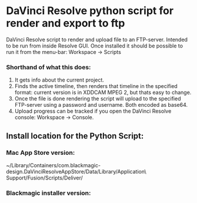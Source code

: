 # DaVinci Resolve python script for render and export to ftp
DaVinci Resolve script to render and upload file to an FTP-server. Intended to be run from inside Resolve GUI.
Once installed it should be possible to run it from the menu-bar: Workspace -> Scripts

### Shorthand of what this does:
1. It gets info about the current project.
2. Finds the active timeline, then renders that timeline in the specified format: current version is in XDDCAM MPEG 2, but thats easy to change.
3. Once the file is done rendering the script will upload to the specified FTP-server using a password and username. Both encoded as base64.
4. Upload progress can be tracked if you open the DaVinci Resolve console: Workspace -> Console.

## Install location for the Python Script:

### Mac App Store version:
~/Library/Containers/com.blackmagic-design.DaVinciResolveAppStore/Data/Library/Application\ Support/Fusion/Scripts/Deliver/

### Blackmagic installer version:
